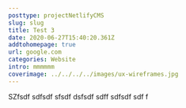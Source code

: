 ```yaml
---
posttype: projectNetlifyCMS
slug: slug
title: Test 3
date: 2020-06-27T15:40:20.361Z
addtohomepage: true
url: google.com
categories: Website
intro: mmmmmm
coverimage: ../../../../images/ux-wireframes.jpg
---
```

SZfsdf sdfsdf sfsdf dsfsdf sdff sdfsdf sdf f